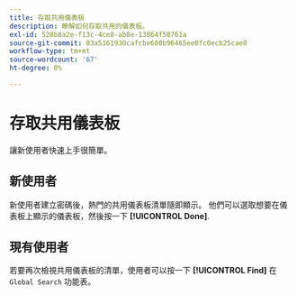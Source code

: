 ```yaml
---
title: 存取共用儀表板
description: 瞭解如何存取共用的儀表板。
exl-id: 528b8a2e-f13c-4ce8-ab8e-13864f50761a
source-git-commit: 03a5161930cafcbe600b96465ee0fc0ecb25cae8
workflow-type: tm+mt
source-wordcount: '67'
ht-degree: 0%

---
```


# 存取共用儀表板

讓新使用者快速上手很簡單。

## 新使用者

新使用者建立密碼後，熱門的共用儀表板清單隨即顯示。 他們可以選取想要在儀表板上顯示的儀表板，然後按一下 **[!UICONTROL Done]**.

## 現有使用者

若要再次檢視共用儀表板的清單，使用者可以按一下 **[!UICONTROL Find]** 在 `Global Search` 功能表。
